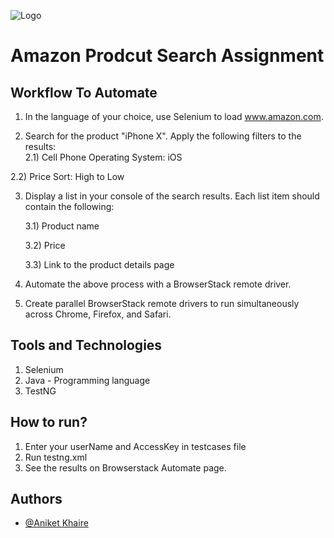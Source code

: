 
![Logo](https://www.browserstack.com/images/layout/browserstack-logo-600x315.png)


# Amazon Prodcut Search Assignment
## Workflow To Automate
1) In the language of your choice, use Selenium to load www.amazon.com. 

2) Search for the product "iPhone X". Apply the following filters to the results:  
  2.1) Cell Phone Operating System: iOS

  2.2) Price Sort: High to Low

3) Display a list in your console of the search results. Each list item should contain the following:

    3.1) Product name

    3.2) Price

    3.3) Link to the product details page

4) Automate the above process with a BrowserStack remote driver.

5) Create parallel BrowserStack remote drivers to run simultaneously across Chrome, Firefox, and Safari.
## Tools and Technologies
1) Selenium
2) Java - Programming language
3) TestNG
## How to run?
1) Enter your userName and AccessKey in testcases file
2) Run testng.xml 
3) See the results on Browserstack Automate page.
## Authors

- [@Aniket Khaire](https://github.com/Anic10)

